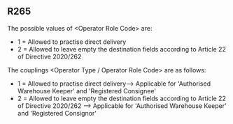 ## R265
The possible values of &lt;Operator Role Code&gt; are:  
- 1 = Allowed to practise direct delivery  
- 2 = Allowed to leave empty the destination fields according to Article 22 of Directive  2020/262  
   
The couplings &lt;Operator Type / Operator Role Code&gt; are as follows:  
- 1 = Allowed to practise direct delivery--&gt; Applicable for 'Authorised Warehouse Keeper' and 'Registered Consignee'  
- 2 = Allowed to leave empty the destination fields according to Article 22 of Directive 2020/262 --&gt; Applicable for 'Authorised Warehouse Keeper' and 'Registered Consignor'
